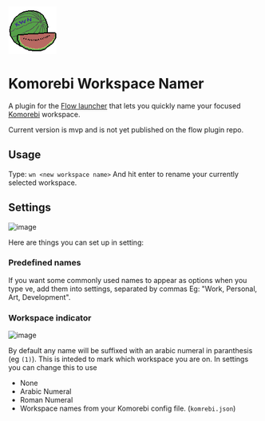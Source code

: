 ![Project logo. It's a pixel art picture of a watermelon with the letters KWN stenciled on it. Al done in the commodore 64 color palette](/Flow.Launcher.Plugin.KomorebiWorkspaceNamer/Icon.png)

Komorebi Workspace Namer
==================

A plugin for the [Flow launcher](https://github.com/Flow-Launcher/Flow.Launcher) that lets you quickly name your focused [Komorebi](https://github.com/LGUG2Z/komorebi) workspace.

Current version is mvp and is not yet published on the flow plugin repo.

## Usage
Type: 
`wn <new workspace name>`
And hit enter to rename your currently selected workspace.

## Settings
![image](https://github.com/user-attachments/assets/2364cd91-c0bf-408e-bd1a-74dc838ed38d)

Here are things you can set up in setting:

### Predefined names

If you want some commonly used names to appear as options when you type ve, add them into settings, separated by commas
Eg: "Work, Personal, Art, Development".


### Workspace indicator
![image](https://github.com/user-attachments/assets/92cbdd90-5463-4fba-860e-0fdbe6501222)

By default any name will be suffixed with an arabic numeral in paranthesis (eg `(1)`). This is inteded to mark which workspace you are on. In settings you can change this to use
- None
- Arabic Numeral
- Roman Numeral
- Workspace names from your Komorebi config file. (`komrebi.json`)


